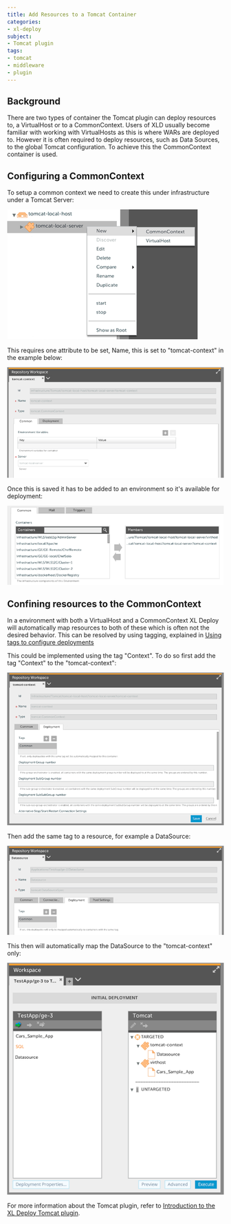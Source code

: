 ```yaml
---
title: Add Resources to a Tomcat Container
categories:
- xl-deploy
subject:
- Tomcat plugin
tags:
- tomcat
- middleware
- plugin
---
```


## Background

There are two types of container the Tomcat plugin can deploy resources to, a VirtualHost or to a CommonContext. Users of XLD usually become familiar with working with VirtualHosts as this is where WARs are deployed to. However it is often required to deploy resources, such as Data Sources, to the global Tomcat configuration. To achieve this the CommonContext container is used.

## Configuring a CommonContext

To setup a common context we need to create this under infrastructure under a Tomcat Server:

![Adding a CommonContext](images/add-tomcat-common-context-in-repository.png)

This requires one attribute to be set, Name, this is set to "tomcat-context" in the example below:

![CommonContext create screen](images/tomcat-common-context-create.png)

Once this is saved it has to be added to an environment so it's available for deployment:

![Adding tomcat-context to an environment](images/add-tomcat-context-to-environment.png)

## Confining resources to the CommonContext

In a environment with both a VirtualHost and a CommonContext XL Deploy will automatically map resources to both of these which is often not the desired behavior. This can be resolved by using tagging, explained in [Using tags to configure deployments](using-tags-to-configure-deployments.html)

This could be implemented using the tag "Context". To do so first add the tag "Context" to the "tomcat-context":

![Add tag to tomcat-context](images/add-tag-to-tomcat-context.png)

Then add the same tag to a resource, for example a DataSource:

![Add tag to Tomcat DataSourceSpec](images/add-tag-to-tomcat-datasource.png)

This then will automatically map the DataSource to the "tomcat-context" only:

![Deployment with tag](images/tomcat-context-with-tag-deployment.png)

For more information about the Tomcat plugin, refer to [Introduction to the XL Deploy Tomcat plugin](/xl-deploy/concept/introduction-to-the-xl-deploy-tomcat-plugin.html).
